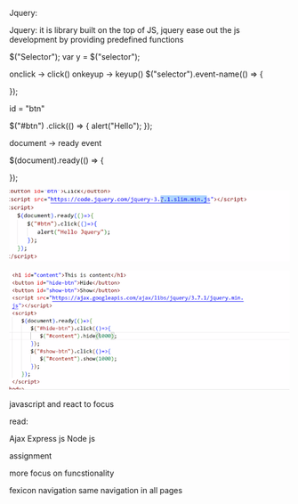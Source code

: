 Jquery:

Jquery: it is library built on the top of JS, jquery ease out the js development by providing predefined functions

$("Selector");
var y = $("selector");

onclick -> click()
onkeyup -> keyup()
$("selector").event-name(() => {

});

id = "btn"

$("#btn") .click(() => { 
    alert("Hello");
});

document -> ready event

$(document).ready(() => {

});

![alt text](image.png)


![alt text](image-1.png)



javascript and react to focus




read: 

Ajax
Express js
Node js

assignment 

more focus on funcstionality

fexicon
navigation
same navigation in all pages
